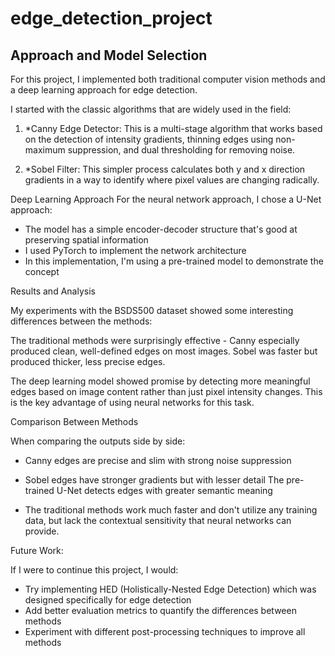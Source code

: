 # edge_detection_project

## Approach and Model Selection
For this project, I implemented both traditional computer vision methods and a deep learning approach for edge detection.

I started with the classic algorithms that are widely used in the field:

1. *Canny Edge Detector: 
This is a multi-stage algorithm that works based on the detection of intensity gradients, thinning edges using non-maximum suppression, and dual thresholding for removing noise.

2. *Sobel Filter:
This simpler process calculates both y and x direction gradients in a way to identify where pixel values are changing radically.

Deep Learning Approach
For the neural network approach, I chose a U-Net approach: 

- The model has a simple encoder-decoder structure that's good at preserving spatial information
- I used PyTorch to implement the network architecture
- In this implementation, I'm using a pre-trained model to demonstrate the concept

Results and Analysis

My experiments with the BSDS500 dataset showed some interesting differences between the methods:

The traditional methods were surprisingly effective - Canny especially produced clean, well-defined edges on most images. Sobel was faster but produced thicker, less precise edges.

The deep learning model showed promise by detecting more meaningful edges based on image content rather than just pixel intensity changes. This is the key advantage of using neural networks for this task.

Comparison Between Methods

When comparing the outputs side by side:
- Canny edges are precise and slim with strong noise suppression
- Sobel edges have stronger gradients but with lesser detail
The pre-trained U-Net detects edges with greater semantic meaning

- The traditional methods work much faster and don't utilize any training data, but lack the contextual sensitivity that neural networks can provide.

Future Work:

If I were to continue this project, I would:
 - Try implementing HED (Holistically-Nested Edge Detection) which was designed specifically for edge detection
- Add better evaluation metrics to quantify the differences between methods
- Experiment with different post-processing techniques to improve all methods
